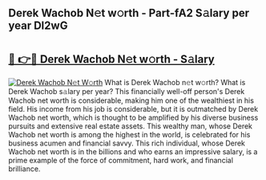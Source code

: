 ## Derek Wachob N𝚎t w𝚘rth - Part-fA2 S𝚊lary per year Dl2wG

# <h2><a href="http://gc1zhz.nevu.top/?p=Derek+Wachob">🔗 👉🔴 Derek Wachob N𝚎t w𝚘rth - S𝚊lary</a></h2>

[![Derek Wachob N𝚎t W𝚘rth](https://i.imgur.com/Oavwk0R.jpeg)](http://gc1zhz.nevu.top/?p=Derek+Wachob)
What is Derek Wachob n𝚎t w𝚘rth? What is Derek Wachob s𝚊lary per year?
This financially well-off person's Derek Wachob net worth is considerable, making him one of the wealthiest in his field. His income from his job is considerable, but it is outmatched by Derek Wachob net worth, which is thought to be amplified by his diverse business pursuits and extensive real estate assets. This wealthy man, whose Derek Wachob net worth is among the highest in the world, is celebrated for his business acumen and financial savvy. This rich individual, whose Derek Wachob net worth is in the billions and who earns an impressive salary, is a prime example of the force of commitment, hard work, and financial brilliance.
